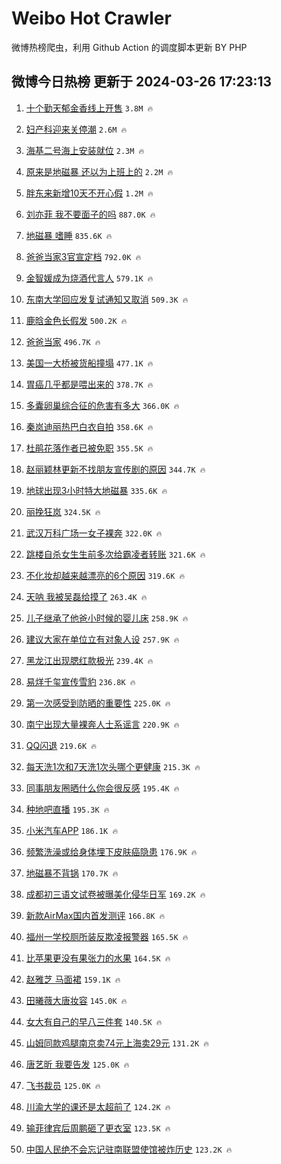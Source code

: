 # Weibo Hot Crawler 



微博热榜爬虫，利用 Github Action 的调度脚本更新 BY PHP 


## 微博今日热榜 更新于 2024-03-26 17:23:13 
1. [十个勤天郁金香线上开售](https://s.weibo.com/weibo?q=%23%E5%8D%81%E4%B8%AA%E5%8B%A4%E5%A4%A9%E9%83%81%E9%87%91%E9%A6%99%E7%BA%BF%E4%B8%8A%E5%BC%80%E5%94%AE%23&t=31&band_rank=1&Refer=top) `3.8M 🔥` 

1. [妇产科迎来关停潮](https://s.weibo.com/weibo?q=%23%E5%A6%87%E4%BA%A7%E7%A7%91%E8%BF%8E%E6%9D%A5%E5%85%B3%E5%81%9C%E6%BD%AE%23&t=31&band_rank=2&Refer=top) `2.6M 🔥` 

1. [海基二号海上安装就位](https://s.weibo.com/weibo?q=%23%E6%B5%B7%E5%9F%BA%E4%BA%8C%E5%8F%B7%E6%B5%B7%E4%B8%8A%E5%AE%89%E8%A3%85%E5%B0%B1%E4%BD%8D%23&t=31&band_rank=3&Refer=top) `2.3M 🔥` 

1. [原来是地磁暴 还以为上班上的](https://s.weibo.com/weibo?q=%E5%8E%9F%E6%9D%A5%E6%98%AF%E5%9C%B0%E7%A3%81%E6%9A%B4%20%E8%BF%98%E4%BB%A5%E4%B8%BA%E4%B8%8A%E7%8F%AD%E4%B8%8A%E7%9A%84&t=31&band_rank=4&Refer=top) `2.2M 🔥` 

1. [胖东来新增10天不开心假](https://s.weibo.com/weibo?q=%23%E8%83%96%E4%B8%9C%E6%9D%A5%E6%96%B0%E5%A2%9E10%E5%A4%A9%E4%B8%8D%E5%BC%80%E5%BF%83%E5%81%87%23&t=31&band_rank=5&Refer=top) `1.2M 🔥` 

1. [刘亦菲 我不要面子的吗](https://s.weibo.com/weibo?q=%E5%88%98%E4%BA%A6%E8%8F%B2%20%E6%88%91%E4%B8%8D%E8%A6%81%E9%9D%A2%E5%AD%90%E7%9A%84%E5%90%97&t=31&band_rank=6&Refer=top) `887.0K 🔥` 

1. [地磁暴 嗜睡](https://s.weibo.com/weibo?q=%E5%9C%B0%E7%A3%81%E6%9A%B4%20%E5%97%9C%E7%9D%A1&t=31&band_rank=7&Refer=top) `835.6K 🔥` 

1. [爸爸当家3官宣定档](https://s.weibo.com/weibo?q=%23%E7%88%B8%E7%88%B8%E5%BD%93%E5%AE%B63%E5%AE%98%E5%AE%A3%E5%AE%9A%E6%A1%A3%23&t=31&band_rank=8&Refer=top) `792.0K 🔥` 

1. [金智媛成为烧酒代言人](https://s.weibo.com/weibo?q=%23%E9%87%91%E6%99%BA%E5%AA%9B%E6%88%90%E4%B8%BA%E7%83%A7%E9%85%92%E4%BB%A3%E8%A8%80%E4%BA%BA%23&t=31&band_rank=9&Refer=top) `579.1K 🔥` 

1. [东南大学回应发复试通知又取消](https://s.weibo.com/weibo?q=%23%E4%B8%9C%E5%8D%97%E5%A4%A7%E5%AD%A6%E5%9B%9E%E5%BA%94%E5%8F%91%E5%A4%8D%E8%AF%95%E9%80%9A%E7%9F%A5%E5%8F%88%E5%8F%96%E6%B6%88%23&t=31&band_rank=10&Refer=top) `509.3K 🔥` 

1. [鹿晗金色长假发](https://s.weibo.com/weibo?q=%23%E9%B9%BF%E6%99%97%E9%87%91%E8%89%B2%E9%95%BF%E5%81%87%E5%8F%91%23&t=31&band_rank=11&Refer=top) `500.2K 🔥` 

1. [爸爸当家](https://s.weibo.com/weibo?q=%E7%88%B8%E7%88%B8%E5%BD%93%E5%AE%B6&t=31&band_rank=12&Refer=top) `496.7K 🔥` 

1. [美国一大桥被货船撞塌](https://s.weibo.com/weibo?q=%23%E7%BE%8E%E5%9B%BD%E4%B8%80%E5%A4%A7%E6%A1%A5%E8%A2%AB%E8%B4%A7%E8%88%B9%E6%92%9E%E5%A1%8C%23&t=31&band_rank=13&Refer=top) `477.1K 🔥` 

1. [胃癌几乎都是喂出来的](https://s.weibo.com/weibo?q=%23%E8%83%83%E7%99%8C%E5%87%A0%E4%B9%8E%E9%83%BD%E6%98%AF%E5%96%82%E5%87%BA%E6%9D%A5%E7%9A%84%23&t=31&band_rank=14&Refer=top) `378.7K 🔥` 

1. [多囊卵巢综合征的危害有多大](https://s.weibo.com/weibo?q=%23%E5%A4%9A%E5%9B%8A%E5%8D%B5%E5%B7%A2%E7%BB%BC%E5%90%88%E5%BE%81%E7%9A%84%E5%8D%B1%E5%AE%B3%E6%9C%89%E5%A4%9A%E5%A4%A7%23&t=31&band_rank=15&Refer=top) `366.0K 🔥` 

1. [秦岚迪丽热巴白衣自拍](https://s.weibo.com/weibo?q=%23%E7%A7%A6%E5%B2%9A%E8%BF%AA%E4%B8%BD%E7%83%AD%E5%B7%B4%E7%99%BD%E8%A1%A3%E8%87%AA%E6%8B%8D%23&t=31&band_rank=16&Refer=top) `358.6K 🔥` 

1. [杜鹃花落作者已被免职](https://s.weibo.com/weibo?q=%23%E6%9D%9C%E9%B9%83%E8%8A%B1%E8%90%BD%E4%BD%9C%E8%80%85%E5%B7%B2%E8%A2%AB%E5%85%8D%E8%81%8C%23&t=31&band_rank=17&Refer=top) `355.5K 🔥` 

1. [赵丽颖林更新不找朋友宣传剧的原因](https://s.weibo.com/weibo?q=%23%E8%B5%B5%E4%B8%BD%E9%A2%96%E6%9E%97%E6%9B%B4%E6%96%B0%E4%B8%8D%E6%89%BE%E6%9C%8B%E5%8F%8B%E5%AE%A3%E4%BC%A0%E5%89%A7%E7%9A%84%E5%8E%9F%E5%9B%A0%23&t=31&band_rank=18&Refer=top) `344.7K 🔥` 

1. [地球出现3小时特大地磁暴](https://s.weibo.com/weibo?q=%23%E5%9C%B0%E7%90%83%E5%87%BA%E7%8E%B03%E5%B0%8F%E6%97%B6%E7%89%B9%E5%A4%A7%E5%9C%B0%E7%A3%81%E6%9A%B4%23&t=31&band_rank=19&Refer=top) `335.6K 🔥` 

1. [丽挽狂岚](https://s.weibo.com/weibo?q=%E4%B8%BD%E6%8C%BD%E7%8B%82%E5%B2%9A&t=31&band_rank=20&Refer=top) `324.5K 🔥` 

1. [武汉万科广场一女子裸奔](https://s.weibo.com/weibo?q=%23%E6%AD%A6%E6%B1%89%E4%B8%87%E7%A7%91%E5%B9%BF%E5%9C%BA%E4%B8%80%E5%A5%B3%E5%AD%90%E8%A3%B8%E5%A5%94%23&t=31&band_rank=21&Refer=top) `322.0K 🔥` 

1. [跳楼自杀女生生前多次给霸凌者转账](https://s.weibo.com/weibo?q=%23%E8%B7%B3%E6%A5%BC%E8%87%AA%E6%9D%80%E5%A5%B3%E7%94%9F%E7%94%9F%E5%89%8D%E5%A4%9A%E6%AC%A1%E7%BB%99%E9%9C%B8%E5%87%8C%E8%80%85%E8%BD%AC%E8%B4%A6%23&t=31&band_rank=22&Refer=top) `321.6K 🔥` 

1. [不化妆却越来越漂亮的6个原因](https://s.weibo.com/weibo?q=%23%E4%B8%8D%E5%8C%96%E5%A6%86%E5%8D%B4%E8%B6%8A%E6%9D%A5%E8%B6%8A%E6%BC%82%E4%BA%AE%E7%9A%846%E4%B8%AA%E5%8E%9F%E5%9B%A0%23&t=31&band_rank=23&Refer=top) `319.6K 🔥` 

1. [天呐 我被吴磊给摸了](https://s.weibo.com/weibo?q=%E5%A4%A9%E5%91%90%20%E6%88%91%E8%A2%AB%E5%90%B4%E7%A3%8A%E7%BB%99%E6%91%B8%E4%BA%86&t=31&band_rank=24&Refer=top) `263.4K 🔥` 

1. [儿子继承了他爸小时候的婴儿床](https://s.weibo.com/weibo?q=%23%E5%84%BF%E5%AD%90%E7%BB%A7%E6%89%BF%E4%BA%86%E4%BB%96%E7%88%B8%E5%B0%8F%E6%97%B6%E5%80%99%E7%9A%84%E5%A9%B4%E5%84%BF%E5%BA%8A%23&t=31&band_rank=25&Refer=top) `258.9K 🔥` 

1. [建议大家在单位立有对象人设](https://s.weibo.com/weibo?q=%23%E5%BB%BA%E8%AE%AE%E5%A4%A7%E5%AE%B6%E5%9C%A8%E5%8D%95%E4%BD%8D%E7%AB%8B%E6%9C%89%E5%AF%B9%E8%B1%A1%E4%BA%BA%E8%AE%BE%23&t=31&band_rank=26&Refer=top) `257.9K 🔥` 

1. [黑龙江出现腮红款极光](https://s.weibo.com/weibo?q=%23%E9%BB%91%E9%BE%99%E6%B1%9F%E5%87%BA%E7%8E%B0%E8%85%AE%E7%BA%A2%E6%AC%BE%E6%9E%81%E5%85%89%23&t=31&band_rank=27&Refer=top) `239.4K 🔥` 

1. [易烊千玺宣传雪豹](https://s.weibo.com/weibo?q=%23%E6%98%93%E7%83%8A%E5%8D%83%E7%8E%BA%E5%AE%A3%E4%BC%A0%E9%9B%AA%E8%B1%B9%23&t=31&band_rank=28&Refer=top) `236.8K 🔥` 

1. [第一次感受到防晒的重要性](https://s.weibo.com/weibo?q=%23%E7%AC%AC%E4%B8%80%E6%AC%A1%E6%84%9F%E5%8F%97%E5%88%B0%E9%98%B2%E6%99%92%E7%9A%84%E9%87%8D%E8%A6%81%E6%80%A7%23&t=31&band_rank=29&Refer=top) `225.0K 🔥` 

1. [南宁出现大量裸奔人士系谣言](https://s.weibo.com/weibo?q=%23%E5%8D%97%E5%AE%81%E5%87%BA%E7%8E%B0%E5%A4%A7%E9%87%8F%E8%A3%B8%E5%A5%94%E4%BA%BA%E5%A3%AB%E7%B3%BB%E8%B0%A3%E8%A8%80%23&t=31&band_rank=30&Refer=top) `220.9K 🔥` 

1. [QQ闪退](https://s.weibo.com/weibo?q=QQ%E9%97%AA%E9%80%80&t=31&band_rank=31&Refer=top) `219.6K 🔥` 

1. [每天洗1次和7天洗1次头哪个更健康](https://s.weibo.com/weibo?q=%23%E6%AF%8F%E5%A4%A9%E6%B4%971%E6%AC%A1%E5%92%8C7%E5%A4%A9%E6%B4%971%E6%AC%A1%E5%A4%B4%E5%93%AA%E4%B8%AA%E6%9B%B4%E5%81%A5%E5%BA%B7%23&t=31&band_rank=32&Refer=top) `215.3K 🔥` 

1. [同事朋友圈晒什么你会很反感](https://s.weibo.com/weibo?q=%23%E5%90%8C%E4%BA%8B%E6%9C%8B%E5%8F%8B%E5%9C%88%E6%99%92%E4%BB%80%E4%B9%88%E4%BD%A0%E4%BC%9A%E5%BE%88%E5%8F%8D%E6%84%9F%23&t=31&band_rank=33&Refer=top) `195.4K 🔥` 

1. [种地吧直播](https://s.weibo.com/weibo?q=%E7%A7%8D%E5%9C%B0%E5%90%A7%E7%9B%B4%E6%92%AD&t=31&band_rank=34&Refer=top) `195.3K 🔥` 

1. [小米汽车APP](https://s.weibo.com/weibo?q=%E5%B0%8F%E7%B1%B3%E6%B1%BD%E8%BD%A6APP&t=31&band_rank=35&Refer=top) `186.1K 🔥` 

1. [频繁洗澡或给身体埋下皮肤癌隐患](https://s.weibo.com/weibo?q=%23%E9%A2%91%E7%B9%81%E6%B4%97%E6%BE%A1%E6%88%96%E7%BB%99%E8%BA%AB%E4%BD%93%E5%9F%8B%E4%B8%8B%E7%9A%AE%E8%82%A4%E7%99%8C%E9%9A%90%E6%82%A3%23&t=31&band_rank=36&Refer=top) `176.9K 🔥` 

1. [地磁暴不背锅](https://s.weibo.com/weibo?q=%23%E5%9C%B0%E7%A3%81%E6%9A%B4%E4%B8%8D%E8%83%8C%E9%94%85%23&t=31&band_rank=37&Refer=top) `170.7K 🔥` 

1. [成都初三语文试卷被曝美化侵华日军](https://s.weibo.com/weibo?q=%23%E6%88%90%E9%83%BD%E5%88%9D%E4%B8%89%E8%AF%AD%E6%96%87%E8%AF%95%E5%8D%B7%E8%A2%AB%E6%9B%9D%E7%BE%8E%E5%8C%96%E4%BE%B5%E5%8D%8E%E6%97%A5%E5%86%9B%23&t=31&band_rank=38&Refer=top) `169.2K 🔥` 

1. [新款AirMax国内首发测评](https://s.weibo.com/weibo?q=%23%E6%96%B0%E6%AC%BEAirMax%E5%9B%BD%E5%86%85%E9%A6%96%E5%8F%91%E6%B5%8B%E8%AF%84%23&t=31&band_rank=39&Refer=top) `166.8K 🔥` 

1. [福州一学校厕所装反欺凌报警器](https://s.weibo.com/weibo?q=%23%E7%A6%8F%E5%B7%9E%E4%B8%80%E5%AD%A6%E6%A0%A1%E5%8E%95%E6%89%80%E8%A3%85%E5%8F%8D%E6%AC%BA%E5%87%8C%E6%8A%A5%E8%AD%A6%E5%99%A8%23&t=31&band_rank=40&Refer=top) `165.5K 🔥` 

1. [比苹果更没有果张力的水果](https://s.weibo.com/weibo?q=%23%E6%AF%94%E8%8B%B9%E6%9E%9C%E6%9B%B4%E6%B2%A1%E6%9C%89%E6%9E%9C%E5%BC%A0%E5%8A%9B%E7%9A%84%E6%B0%B4%E6%9E%9C%23&t=31&band_rank=41&Refer=top) `164.5K 🔥` 

1. [赵雅芝 马面裙](https://s.weibo.com/weibo?q=%E8%B5%B5%E9%9B%85%E8%8A%9D%20%E9%A9%AC%E9%9D%A2%E8%A3%99&t=31&band_rank=42&Refer=top) `159.1K 🔥` 

1. [田曦薇大唐妆容](https://s.weibo.com/weibo?q=%23%E7%94%B0%E6%9B%A6%E8%96%87%E5%A4%A7%E5%94%90%E5%A6%86%E5%AE%B9%23&t=31&band_rank=43&Refer=top) `145.0K 🔥` 

1. [女大有自己的早八三件套](https://s.weibo.com/weibo?q=%23%E5%A5%B3%E5%A4%A7%E6%9C%89%E8%87%AA%E5%B7%B1%E7%9A%84%E6%97%A9%E5%85%AB%E4%B8%89%E4%BB%B6%E5%A5%97%23&t=31&band_rank=44&Refer=top) `140.5K 🔥` 

1. [山姆同款鸡腿南京卖74元上海卖29元](https://s.weibo.com/weibo?q=%23%E5%B1%B1%E5%A7%86%E5%90%8C%E6%AC%BE%E9%B8%A1%E8%85%BF%E5%8D%97%E4%BA%AC%E5%8D%9674%E5%85%83%E4%B8%8A%E6%B5%B7%E5%8D%9629%E5%85%83%23&t=31&band_rank=45&Refer=top) `131.2K 🔥` 

1. [唐艺昕 我要告发](https://s.weibo.com/weibo?q=%E5%94%90%E8%89%BA%E6%98%95%20%E6%88%91%E8%A6%81%E5%91%8A%E5%8F%91&t=31&band_rank=46&Refer=top) `125.0K 🔥` 

1. [飞书裁员](https://s.weibo.com/weibo?q=%E9%A3%9E%E4%B9%A6%E8%A3%81%E5%91%98&t=31&band_rank=47&Refer=top) `125.0K 🔥` 

1. [川渝大学的课还是太超前了](https://s.weibo.com/weibo?q=%23%E5%B7%9D%E6%B8%9D%E5%A4%A7%E5%AD%A6%E7%9A%84%E8%AF%BE%E8%BF%98%E6%98%AF%E5%A4%AA%E8%B6%85%E5%89%8D%E4%BA%86%23&t=31&band_rank=48&Refer=top) `124.2K 🔥` 

1. [输菲律宾后周鹏砸了更衣室](https://s.weibo.com/weibo?q=%23%E8%BE%93%E8%8F%B2%E5%BE%8B%E5%AE%BE%E5%90%8E%E5%91%A8%E9%B9%8F%E7%A0%B8%E4%BA%86%E6%9B%B4%E8%A1%A3%E5%AE%A4%23&t=31&band_rank=49&Refer=top) `123.5K 🔥` 

1. [中国人民绝不会忘记驻南联盟使馆被炸历史](https://s.weibo.com/weibo?q=%23%E4%B8%AD%E5%9B%BD%E4%BA%BA%E6%B0%91%E7%BB%9D%E4%B8%8D%E4%BC%9A%E5%BF%98%E8%AE%B0%E9%A9%BB%E5%8D%97%E8%81%94%E7%9B%9F%E4%BD%BF%E9%A6%86%E8%A2%AB%E7%82%B8%E5%8E%86%E5%8F%B2%23&t=31&band_rank=50&Refer=top) `123.2K 🔥` 

